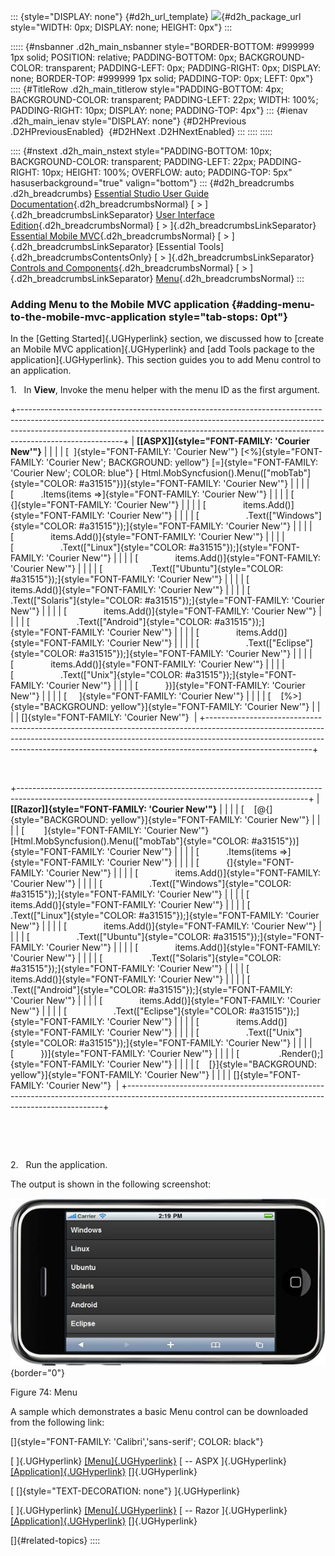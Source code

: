 ::: {style="DISPLAY: none"}
[](ms-xhelp:///?Id=d2h_url_template){#d2h_url_template} ![](!package_url!){#d2h_package_url style="WIDTH: 0px; DISPLAY: none; HEIGHT: 0px"}
:::

::::: {#nsbanner .d2h_main_nsbanner style="BORDER-BOTTOM: #999999 1px solid; POSITION: relative; PADDING-BOTTOM: 0px; BACKGROUND-COLOR: transparent; PADDING-LEFT: 0px; PADDING-RIGHT: 0px; DISPLAY: none; BORDER-TOP: #999999 1px solid; PADDING-TOP: 0px; LEFT: 0px"}
:::: {#TitleRow .d2h_main_titlerow style="PADDING-BOTTOM: 4px; BACKGROUND-COLOR: transparent; PADDING-LEFT: 22px; WIDTH: 100%; PADDING-RIGHT: 10px; DISPLAY: none; PADDING-TOP: 4px"}
::: {#ienav .d2h_main_ienav style="DISPLAY: none"}
[](ms-xhelp:///?Id=14cf5753-5155-49dd-9551-bbc33fd0e239){#D2HPrevious .D2HPreviousEnabled}  [](ms-xhelp:///?Id=3f4dc318-1101-4b73-bbd4-82185b91e758){#D2HNext .D2HNextEnabled}
:::
::::
:::::

:::: {#nstext .d2h_main_nstext style="PADDING-BOTTOM: 10px; BACKGROUND-COLOR: transparent; PADDING-LEFT: 22px; PADDING-RIGHT: 10px; HEIGHT: 100%; OVERFLOW: auto; PADDING-TOP: 5px" hasuserbackground="true" valign="bottom"}
::: {#d2h_breadcrumbs .d2h_breadcrumbs}
[Essential Studio User Guide Documentation](ms-xhelp:///?Id=12457748-09e3-4d74-a240-8e049cedf030){.d2h_breadcrumbsNormal} [ \> ]{.d2h_breadcrumbsLinkSeparator} [User Interface Edition](ms-xhelp:///?Id=c29296b7-531c-413b-a0ec-488ca1f7f669){.d2h_breadcrumbsNormal} [ \> ]{.d2h_breadcrumbsLinkSeparator} [Essential Mobile MVC](ms-xhelp:///?Id=74df42e3-5434-4590-9be6-3ae2f911cbbc){.d2h_breadcrumbsNormal} [ \> ]{.d2h_breadcrumbsLinkSeparator} [Essential Tools]{.d2h_breadcrumbsContentsOnly} [ \> ]{.d2h_breadcrumbsLinkSeparator} [Controls and Components](ms-xhelp:///?Id=143afae1-3f83-4d32-9bfa-92ed7022a696){.d2h_breadcrumbsNormal} [ \> ]{.d2h_breadcrumbsLinkSeparator} [Menu](ms-xhelp:///?Id=14cf5753-5155-49dd-9551-bbc33fd0e239){.d2h_breadcrumbsNormal}
:::

### Adding Menu to the Mobile MVC application {#adding-menu-to-the-mobile-mvc-application style="tab-stops: 0pt"}

In the [Getting Started]{.UGHyperlink} section, we discussed how to [create an Mobile MVC application]{.UGHyperlink} and [add Tools package to the application]{.UGHyperlink}. This section guides you to add Menu control to an application.

1.   In **View**, Invoke the menu helper with the menu ID as the first argument.

+--------------------------------------------------------------------------------------------------------------------------------------------------------------------------------------------------------------------------------------------------------------------+
| **[\[ASPX\]]{style="FONT-FAMILY: 'Courier New'"}**                                                                                                                                                                                                                 |
|                                                                                                                                                                                                                                                                    |
| [  ]{style="FONT-FAMILY: 'Courier New'"} [\<%]{style="FONT-FAMILY: 'Courier New'; BACKGROUND: yellow"} [=]{style="FONT-FAMILY: 'Courier New'; COLOR: blue"} [ Html.MobSyncfusion().Menu([\"mobTab\"]{style="COLOR: #a31515"})]{style="FONT-FAMILY: 'Courier New'"} |
|                                                                                                                                                                                                                                                                    |
| [           .Items(items =\>]{style="FONT-FAMILY: 'Courier New'"}                                                                                                                                                                                                  |
|                                                                                                                                                                                                                                                                    |
| [           {]{style="FONT-FAMILY: 'Courier New'"}                                                                                                                                                                                                                 |
|                                                                                                                                                                                                                                                                    |
| [               items.Add()]{style="FONT-FAMILY: 'Courier New'"}                                                                                                                                                                                                   |
|                                                                                                                                                                                                                                                                    |
| [                   .Text([\"Windows\"]{style="COLOR: #a31515"});]{style="FONT-FAMILY: 'Courier New'"}                                                                                                                                                             |
|                                                                                                                                                                                                                                                                    |
| [               items.Add()]{style="FONT-FAMILY: 'Courier New'"}                                                                                                                                                                                                   |
|                                                                                                                                                                                                                                                                    |
| [                   .Text([\"Linux\"]{style="COLOR: #a31515"});]{style="FONT-FAMILY: 'Courier New'"}                                                                                                                                                               |
|                                                                                                                                                                                                                                                                    |
| [               items.Add()]{style="FONT-FAMILY: 'Courier New'"}                                                                                                                                                                                                   |
|                                                                                                                                                                                                                                                                    |
| [                   .Text([\"Ubuntu\"]{style="COLOR: #a31515"});]{style="FONT-FAMILY: 'Courier New'"}                                                                                                                                                              |
|                                                                                                                                                                                                                                                                    |
| [               items.Add()]{style="FONT-FAMILY: 'Courier New'"}                                                                                                                                                                                                   |
|                                                                                                                                                                                                                                                                    |
| [                   .Text([\"Solaris\"]{style="COLOR: #a31515"});]{style="FONT-FAMILY: 'Courier New'"}                                                                                                                                                             |
|                                                                                                                                                                                                                                                                    |
| [               items.Add()]{style="FONT-FAMILY: 'Courier New'"}                                                                                                                                                                                                   |
|                                                                                                                                                                                                                                                                    |
| [                   .Text([\"Android\"]{style="COLOR: #a31515"});]{style="FONT-FAMILY: 'Courier New'"}                                                                                                                                                             |
|                                                                                                                                                                                                                                                                    |
| [               items.Add()]{style="FONT-FAMILY: 'Courier New'"}                                                                                                                                                                                                   |
|                                                                                                                                                                                                                                                                    |
| [                   .Text([\"Eclipse\"]{style="COLOR: #a31515"});]{style="FONT-FAMILY: 'Courier New'"}                                                                                                                                                             |
|                                                                                                                                                                                                                                                                    |
| [               items.Add()]{style="FONT-FAMILY: 'Courier New'"}                                                                                                                                                                                                   |
|                                                                                                                                                                                                                                                                    |
| [                   .Text([\"Unix\"]{style="COLOR: #a31515"});]{style="FONT-FAMILY: 'Courier New'"}                                                                                                                                                                |
|                                                                                                                                                                                                                                                                    |
| [           })]{style="FONT-FAMILY: 'Courier New'"}                                                                                                                                                                                                                |
|                                                                                                                                                                                                                                                                    |
| [     ]{style="FONT-FAMILY: 'Courier New'"}                                                                                                                                                                                                                        |
|                                                                                                                                                                                                                                                                    |
| [    [%\>]{style="BACKGROUND: yellow"}]{style="FONT-FAMILY: 'Courier New'"}                                                                                                                                                                                        |
|                                                                                                                                                                                                                                                                    |
| []{style="FONT-FAMILY: 'Courier New'"}                                                                                                                                                                                                                             |
+--------------------------------------------------------------------------------------------------------------------------------------------------------------------------------------------------------------------------------------------------------------------+

 

+------------------------------------------------------------------------------------------------------------------------------------------------------+
| **[\[Razor\]]{style="FONT-FAMILY: 'Courier New'"}**                                                                                                  |
|                                                                                                                                                      |
| [    [\@{]{style="BACKGROUND: yellow"}]{style="FONT-FAMILY: 'Courier New'"}                                                                          |
|                                                                                                                                                      |
| [        ]{style="FONT-FAMILY: 'Courier New'"} [Html.MobSyncfusion().Menu([\"mobTab\"]{style="COLOR: #a31515"})]{style="FONT-FAMILY: 'Courier New'"} |
|                                                                                                                                                      |
| [           .Items(items =\>]{style="FONT-FAMILY: 'Courier New'"}                                                                                    |
|                                                                                                                                                      |
| [           {]{style="FONT-FAMILY: 'Courier New'"}                                                                                                   |
|                                                                                                                                                      |
| [               items.Add()]{style="FONT-FAMILY: 'Courier New'"}                                                                                     |
|                                                                                                                                                      |
| [                   .Text([\"Windows\"]{style="COLOR: #a31515"});]{style="FONT-FAMILY: 'Courier New'"}                                               |
|                                                                                                                                                      |
| [               items.Add()]{style="FONT-FAMILY: 'Courier New'"}                                                                                     |
|                                                                                                                                                      |
| [                   .Text([\"Linux\"]{style="COLOR: #a31515"});]{style="FONT-FAMILY: 'Courier New'"}                                                 |
|                                                                                                                                                      |
| [               items.Add()]{style="FONT-FAMILY: 'Courier New'"}                                                                                     |
|                                                                                                                                                      |
| [                   .Text([\"Ubuntu\"]{style="COLOR: #a31515"});]{style="FONT-FAMILY: 'Courier New'"}                                                |
|                                                                                                                                                      |
| [               items.Add()]{style="FONT-FAMILY: 'Courier New'"}                                                                                     |
|                                                                                                                                                      |
| [                   .Text([\"Solaris\"]{style="COLOR: #a31515"});]{style="FONT-FAMILY: 'Courier New'"}                                               |
|                                                                                                                                                      |
| [               items.Add()]{style="FONT-FAMILY: 'Courier New'"}                                                                                     |
|                                                                                                                                                      |
| [                   .Text([\"Android\"]{style="COLOR: #a31515"});]{style="FONT-FAMILY: 'Courier New'"}                                               |
|                                                                                                                                                      |
| [               items.Add()]{style="FONT-FAMILY: 'Courier New'"}                                                                                     |
|                                                                                                                                                      |
| [                   .Text([\"Eclipse\"]{style="COLOR: #a31515"});]{style="FONT-FAMILY: 'Courier New'"}                                               |
|                                                                                                                                                      |
| [               items.Add()]{style="FONT-FAMILY: 'Courier New'"}                                                                                     |
|                                                                                                                                                      |
| [                   .Text([\"Unix\"]{style="COLOR: #a31515"});]{style="FONT-FAMILY: 'Courier New'"}                                                  |
|                                                                                                                                                      |
| [           })]{style="FONT-FAMILY: 'Courier New'"}                                                                                                  |
|                                                                                                                                                      |
| [                .Render();]{style="FONT-FAMILY: 'Courier New'"}                                                                                     |
|                                                                                                                                                      |
| [    [}]{style="BACKGROUND: yellow"}]{style="FONT-FAMILY: 'Courier New'"}                                                                            |
|                                                                                                                                                      |
| []{style="FONT-FAMILY: 'Courier New'"}                                                                                                               |
+------------------------------------------------------------------------------------------------------------------------------------------------------+

 

 

2.   Run the application.

The output is shown in the following screenshot:

![Description: C:\\Users\\krishnarajd\\Desktop\\menu.png](ImagesExt/image103_152.jpg){border="0"}

Figure 74: Menu

A sample which demonstrates a basic Menu control can be downloaded from the following link:

[]{style="FONT-FAMILY: 'Calibri','sans-serif'; COLOR: black"} 

[ ]{.UGHyperlink} [[Menu]{.UGHyperlink}](http://files.syncfusion.com/Support/Tools_MVC/v8.3.0.20/Test_Menu.zip) [ -- ASPX ]{.UGHyperlink} [[Application]{.UGHyperlink}](http://files2.syncfusion.com/Support/ToolsMobileMVC/9.4.0.62/Menu/ASPXApplication.zip) []{.UGHyperlink}

[ []{style="TEXT-DECORATION: none"} ]{.UGHyperlink} 

[ ]{.UGHyperlink} [[Menu]{.UGHyperlink}](http://files.syncfusion.com/Support/Tools_MVC/v8.3.0.20/Test_Menu.zip) [ -- Razor ]{.UGHyperlink} [[Application]{.UGHyperlink}](http://files2.syncfusion.com/Support/ToolsMobileMVC/9.4.0.62/Menu/RazorApplication.zip) []{.UGHyperlink}

[]{#related-topics}
::::
